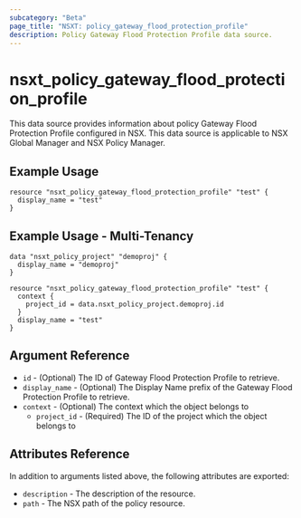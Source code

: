 ```yaml
---
subcategory: "Beta"
page_title: "NSXT: policy_gateway_flood_protection_profile"
description: Policy Gateway Flood Protection Profile data source.
---
```


# nsxt_policy_gateway_flood_protection_profile

This data source provides information about policy Gateway Flood Protection Profile configured in NSX.
This data source is applicable to NSX Global Manager and NSX Policy Manager.

## Example Usage

```hcl
resource "nsxt_policy_gateway_flood_protection_profile" "test" {
  display_name = "test"
}
```

## Example Usage - Multi-Tenancy

```hcl
data "nsxt_policy_project" "demoproj" {
  display_name = "demoproj"
}

resource "nsxt_policy_gateway_flood_protection_profile" "test" {
  context {
    project_id = data.nsxt_policy_project.demoproj.id
  }
  display_name = "test"
}
```

## Argument Reference

* `id` - (Optional) The ID of Gateway Flood Protection Profile to retrieve.
* `display_name` - (Optional) The Display Name prefix of the Gateway Flood Protection Profile to retrieve.
* `context` - (Optional) The context which the object belongs to
  * `project_id` - (Required) The ID of the project which the object belongs to

## Attributes Reference

In addition to arguments listed above, the following attributes are exported:

* `description` - The description of the resource.
* `path` - The NSX path of the policy resource.
